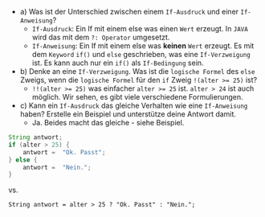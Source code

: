 ﻿* a) Was ist der Unterschied zwischen einem ``If-Ausdruck`` und einer ``If-Anweisung``?
  * ``If-Ausdruck``: Ein If mit einem else was einen ``Wert`` erzeugt. In ``JAVA`` wird das mit dem ``?: Operator`` umgesetzt. 
  * ``If-Anweisung``: Ein If mit einem else was **keinen** ``Wert`` erzeugt. Es mit dem ``Keyword`` ``if()`` und ``else`` geschrieben, was eine ``If-Verzweigung`` ist. Es kann auch nur ein ``if()`` als ``If-Bedingung`` sein.
* b) Denke an eine ``If-Verzweigung``. Was ist die ``logische Formel`` des ``else`` Zweigs, wenn die ``logische Formel`` für den ``if`` Zweig ``!(alter >= 25)`` ist?
  * ``!!(alter >= 25)`` was einfacher ``alter >= 25`` ist. ``alter > 24`` ist auch möglich. Wir sehen, es gibt viele verschiedene Formulierungen.
* c) Kann ein ``If-Ausdruck`` das gleiche Verhalten wie eine ``If-Anweisung`` haben? Erstelle ein Beispiel und unterstütze deine Antwort damit.
  * Ja. Beides macht das gleiche - siehe Beispiel.
```java
String antwort;
if (alter > 25) {
    antwort =  "Ok. Passt";
} else {
    antwort =  "Nein.";
}
```
vs.
```
String antwort = alter > 25 ? "Ok. Passt" : "Nein.";
```